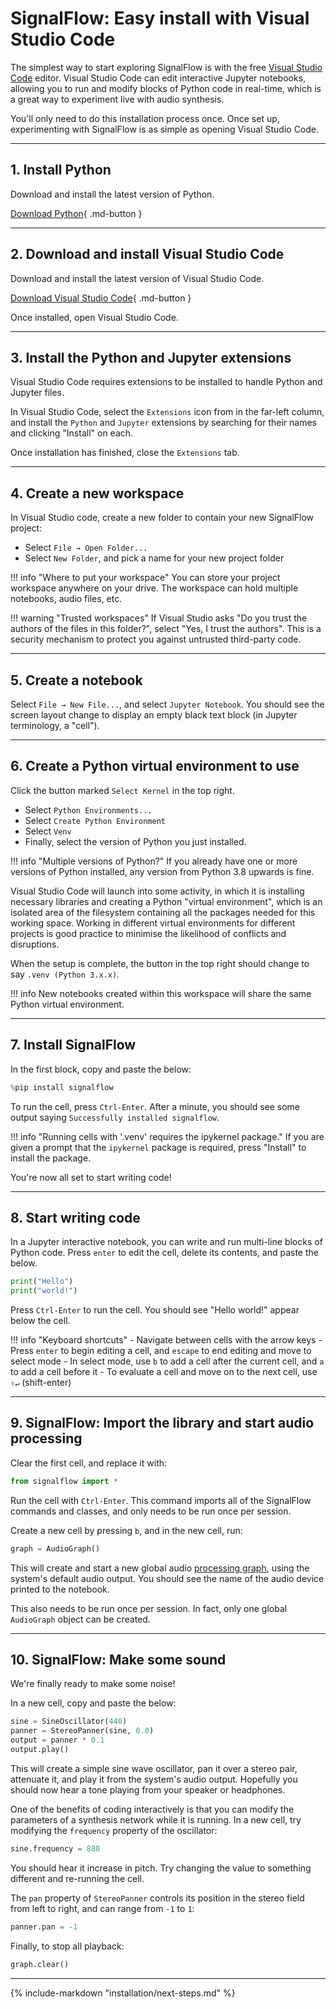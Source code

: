 # SignalFlow: Easy install with Visual Studio Code

The simplest way to start exploring SignalFlow is with the free [Visual Studio Code](https://code.visualstudio.com/) editor. Visual Studio Code can edit interactive Jupyter notebooks, allowing you to run and modify blocks of Python code in real-time, which is a great way to experiment live with audio synthesis.

You'll only need to do this installation process once. Once set up, experimenting with SignalFlow is as simple as opening Visual Studio Code.  

---

## 1. Install Python

Download and install the latest version of Python.

[Download Python](https://www.python.org/downloads/){ .md-button }

---

## 2. Download and install Visual Studio Code

Download and install the latest version of Visual Studio Code.

[Download Visual Studio Code](https://code.visualstudio.com/Download){ .md-button }

Once installed, open Visual Studio Code.

---

## 3. Install the Python and Jupyter extensions

Visual Studio Code requires extensions to be installed to handle Python and Jupyter files.

In Visual Studio Code, select the `Extensions` icon from in the far-left column, and install the `Python` and `Jupyter` extensions by searching for their names and clicking "Install" on each.

Once installation has finished, close the `Extensions` tab.

---

## 4. Create a new workspace

In Visual Studio code, create a new folder to contain your new SignalFlow project:

 - Select `File → Open Folder...`
 - Select `New Folder`, and pick a name for your new project folder

!!! info "Where to put your workspace"
    You can store your project workspace anywhere on your drive. The workspace can hold multiple notebooks, audio files, etc.

!!! warning "Trusted workspaces"
    If Visual Studio asks "Do you trust the authors of the files in this folder?", select "Yes, I trust the authors". This is a security mechanism to protect you against untrusted third-party code.

---

## 5. Create a notebook

Select `File → New File...`, and select `Jupyter Notebook`. You should see the screen layout change to display an empty black text block (in Jupyter terminology, a "cell"). 

---

## 6. Create a Python virtual environment to use

Click the button marked `Select Kernel` in the top right. 

 - Select `Python Environments...`
 - Select `Create Python Environment`
 - Select `Venv`
 - Finally, select the version of Python you just installed.

!!! info "Multiple versions of Python?"
    If you already have one or more versions of Python installed, any version from Python 3.8 upwards is fine.

Visual Studio Code will launch into some activity, in which it is installing necessary libraries and creating a Python "virtual environment", which is an isolated area of the filesystem containing all the packages needed for this working space. Working in different virtual environments for different projects is good practice to minimise the likelihood of conflicts and disruptions.

When the setup is complete, the button in the top right should change to say `.venv (Python 3.x.x)`.

!!! info
    New notebooks created within this workspace will share the same Python virtual environment.  

---

## 7. Install SignalFlow

In the first block, copy and paste the below:

```python
%pip install signalflow
```

To run the cell, press `Ctrl-Enter`. After a minute, you should see some output saying `Successfully installed signalflow`.

!!! info "Running cells with '.venv' requires the ipykernel package."
    If you are given a prompt that the `ipykernel` package is required, press "Install" to install the package.

You're now all set to start writing code!

---

## 8. Start writing code

In a Jupyter interactive notebook, you can write and run multi-line blocks of Python code. Press `enter` to edit the cell, delete its contents, and paste the below.    

```python
print("Hello")
print("world!")
```

Press `Ctrl-Enter` to run the cell. You should see "Hello world!" appear below the cell. 

!!! info "Keyboard shortcuts"
    - Navigate between cells with the arrow keys
    - Press `enter` to begin editing a cell, and `escape` to end editing and move to select mode
    - In select mode, use `b` to add a cell after the current cell, and `a` to add a cell before it 
    - To evaluate a cell and move on to the next cell, use `⇧↵` (shift-enter)

---

## 9. SignalFlow: Import the library and start audio processing 

Clear the first cell, and replace it with:

```python
from signalflow import *
```

Run the cell with `Ctrl-Enter`. This command imports all of the SignalFlow commands and classes, and only needs to be run once per session.

Create a new cell by pressing `b`, and in the new cell, run:

```python
graph = AudioGraph()
```

This will create and start a new global audio [processing graph](../graph/index.md), using the system's default audio output. You should see the name of the audio device printed to the notebook.

This also needs to be run once per session. In fact, only one global `AudioGraph` object can be created.  

---

## 10. SignalFlow: Make some sound

We're finally ready to make some noise!

In a new cell, copy and paste the below:

```python
sine = SineOscillator(440)
panner = StereoPanner(sine, 0.0)
output = panner * 0.1
output.play()
```

This will create a simple sine wave oscillator, pan it over a stereo pair, attenuate it, and play it from the system's audio output. Hopefully you should now hear a tone playing from your speaker or headphones.

One of the benefits of coding interactively is that you can modify the parameters of a synthesis network while it is running. In a new cell, try modifying the `frequency` property of the oscillator:

```python
sine.frequency = 880
```

You should hear it increase in pitch. Try changing the value to something different and re-running the cell.

The `pan` property of `StereoPanner` controls its position in the stereo field from left to right, and can range from `-1` to `1`:

```python
panner.pan = -1
```

Finally, to stop all playback:

```python
graph.clear()
```

---

{%
   include-markdown "installation/next-steps.md"
%}
